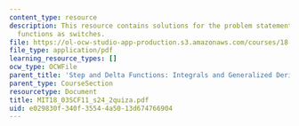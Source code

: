 ```yaml
---
content_type: resource
description: This resource contains solutions for the problem statements using step
  functions as switches.
file: https://ol-ocw-studio-app-production.s3.amazonaws.com/courses/18-03sc-differential-equations-fall-2011/e029830f340f35544a5013d674766904_MIT18_03SCF11_s24_2quiza.pdf
file_type: application/pdf
learning_resource_types: []
ocw_type: OCWFile
parent_title: 'Step and Delta Functions: Integrals and Generalized Derivatives'
parent_type: CourseSection
resourcetype: Document
title: MIT18_03SCF11_s24_2quiza.pdf
uid: e029830f-340f-3554-4a50-13d674766904
---
```

